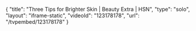 {
    "title": "Three Tips for Brighter Skin | Beauty Extra | HSN",
    "type": "solo",
    "layout": "iframe-static",
    "videoId": "123178178",
    "url": "\/tvpembed\/123178178"
}